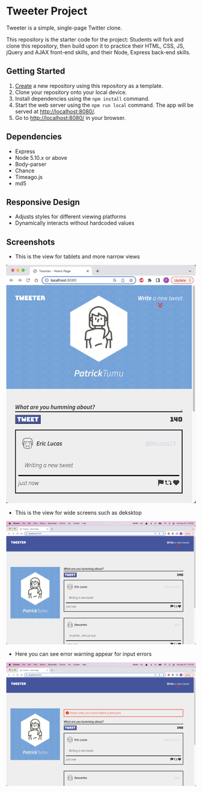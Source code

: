# Tweeter Project

Tweeter is a simple, single-page Twitter clone.

This repository is the starter code for the project: Students will fork and clone this repository, then build upon it to practice their HTML, CSS, JS, jQuery and AJAX front-end skills, and their Node, Express back-end skills.

## Getting Started

1. [Create](https://docs.github.com/en/repositories/creating-and-managing-repositories/creating-a-repository-from-a-template) a new repository using this repository as a template.
2. Clone your repository onto your local device.
3. Install dependencies using the `npm install` command.
3. Start the web server using the `npm run local` command. The app will be served at <http://localhost:8080/>.
4. Go to <http://localhost:8080/> in your browser.

## Dependencies

- Express
- Node 5.10.x or above
- Body-parser
- Chance
- Timeago.js
- md5

## Responsive Design
- Adjusts styles for different viewing platforms
- Dynamically interacts without hardcoded values

## Screenshots

- This is the view for tablets and more narrow views


!["This is the view for tablets and more narrow views"](https://github.com/pmt005/tweeter/blob/master/public/images/Tweeter%20-%20tablet%20view.png?raw=true)


- This is the view for wide screens such as deksktop


!["This is the view for wide screens such as deksktop"](https://github.com/pmt005/tweeter/blob/master/public/images/Tweeter-%20desktop.png?raw=true)


- Here you can see error warning appear for input errors


!["Here you can see error warning appear for input errors"](https://github.com/pmt005/tweeter/blob/master/public/images/Tweeter-Error.png?raw=true)


